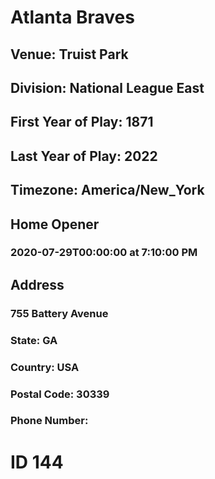 # Atlanta Braves
## Venue: Truist Park
## Division: National League East
## First Year of Play: 1871
## Last Year of Play: 2022
## Timezone: America/New_York
## Home Opener
### 2020-07-29T00:00:00 at 7:10:00 PM
## Address
### 755 Battery Avenue
### State: GA
### Country: USA
### Postal Code: 30339
### Phone Number: 
# ID 144